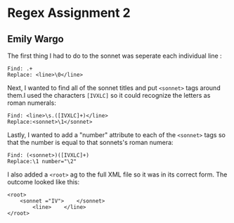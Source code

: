 # Regex  Assignment 2
## Emily Wargo
The first thing I had to do to the sonnet  was seperate each individual line :
```
Find: .+
Replace: <line>\0</line>
```
Next, I wanted to find all of the sonnet titles and put `<sonnet>` tags around them.I used the characters `[IVXLC]` so it could recognize the letters as roman numerals: 
```
Find: <line>\s.([IVXLC]+)</line>
Replace:<sonnet>\1</sonnet>
```
Lastly, I wanted to add a "number" attribute to each of the `<sonnet>` tags so that the number is equal to that sonnets's roman numera:  
```
Find: (<sonnet>)([IVXLC]+)
Replace:\1 number="\2"
```
I also added a `<root>` ag to the full XML file so it was in its correct form.
The outcome looked like this:
```
<root>
    <sonnet ="IV">    </sonnet>
        <line>    </line>
</root>
```

